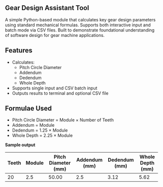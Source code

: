 ## Gear Design Assistant Tool

A simple Python-based module that calculates key gear design parameters using standard mechanical formulas. Supports both interactive input and batch mode via CSV files. Built to demonstrate foundational understanding of software design for gear machine applications.

## Features
- Calculates:
  - Pitch Circle Diameter
  - Addendum
  - Dedendum
  - Whole Depth
- Supports single input and CSV batch input
- Outputs results to terminal and optional CSV file

## Formulae Used
- Pitch Circle Diameter = Module × Number of Teeth
- Addendum = Module
- Dedendum = 1.25 × Module
- Whole Depth = 2.25 × Module

**Sample output**

| Teeth | Module | Pitch Diameter (mm) | Addendum (mm) | Dedendum (mm) | Whole Depth (mm) |
| ----- | ------ | ------------------- | ------------- | ------------- | ---------------- |
| 20    | 2.5    | 50.00               | 2.5           | 3.12          | 5.62             |



